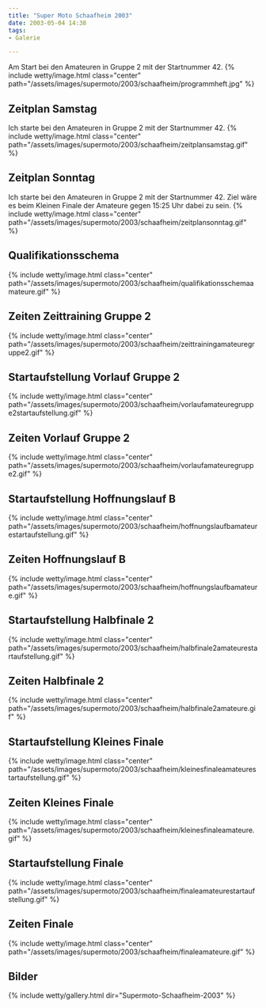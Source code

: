 ```yaml
---
title: "Super Moto Schaafheim 2003"
date: 2003-05-04 14:38
tags: 
- Galerie

---
```

Am Start bei den Amateuren in Gruppe 2 mit der Startnummer 42.
{% include wetty/image.html class="center" path="/assets/images/supermoto/2003/schaafheim/programmheft.jpg" %}

<!--more-->

## Zeitplan Samstag
Ich starte bei den Amateuren in Gruppe 2 mit der Startnummer 42.
{% include wetty/image.html class="center" path="/assets/images/supermoto/2003/schaafheim/zeitplansamstag.gif" %}

## Zeitplan Sonntag
Ich starte bei den Amateuren in Gruppe 2 mit der Startnummer 42.
Ziel wäre es beim Kleinen Finale der Amateure gegen 15:25 Uhr dabei zu sein.
{% include wetty/image.html class="center" path="/assets/images/supermoto/2003/schaafheim/zeitplansonntag.gif" %}

## Qualifikationsschema
{% include wetty/image.html class="center" path="/assets/images/supermoto/2003/schaafheim/qualifikationsschemaamateure.gif" %}

## Zeiten Zeittraining Gruppe 2
{% include wetty/image.html class="center" path="/assets/images/supermoto/2003/schaafheim/zeittrainingamateuregruppe2.gif" %}

## Startaufstellung Vorlauf Gruppe 2
{% include wetty/image.html class="center" path="/assets/images/supermoto/2003/schaafheim/vorlaufamateuregruppe2startaufstellung.gif" %}

## Zeiten Vorlauf Gruppe 2
{% include wetty/image.html class="center" path="/assets/images/supermoto/2003/schaafheim/vorlaufamateuregruppe2.gif" %}

## Startaufstellung Hoffnungslauf B
{% include wetty/image.html class="center" path="/assets/images/supermoto/2003/schaafheim/hoffnungslaufbamateurestartaufstellung.gif" %}

## Zeiten Hoffnungslauf B
{% include wetty/image.html class="center" path="/assets/images/supermoto/2003/schaafheim/hoffnungslaufbamateure.gif" %}

## Startaufstellung Halbfinale 2
{% include wetty/image.html class="center" path="/assets/images/supermoto/2003/schaafheim/halbfinale2amateurestartaufstellung.gif" %}

## Zeiten Halbfinale 2
{% include wetty/image.html class="center" path="/assets/images/supermoto/2003/schaafheim/halbfinale2amateure.gif" %}

## Startaufstellung Kleines Finale
{% include wetty/image.html class="center" path="/assets/images/supermoto/2003/schaafheim/kleinesfinaleamateurestartaufstellung.gif" %}

## Zeiten Kleines Finale
{% include wetty/image.html class="center" path="/assets/images/supermoto/2003/schaafheim/kleinesfinaleamateure.gif" %}

## Startaufstellung Finale
{% include wetty/image.html class="center" path="/assets/images/supermoto/2003/schaafheim/finaleamateurestartaufstellung.gif" %}

## Zeiten Finale
{% include wetty/image.html class="center" path="/assets/images/supermoto/2003/schaafheim/finaleamateure.gif" %}

## Bilder

{% include wetty/gallery.html dir="Supermoto-Schaafheim-2003" %}